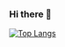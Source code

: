 ### Hi there 👋
[![Top Langs](https://github-readme-stats.vercel.app/api/top-langs/?username=Haze272&layout=compact&langs_count=5)](https://github.com/anuraghazra/github-readme-stats)

